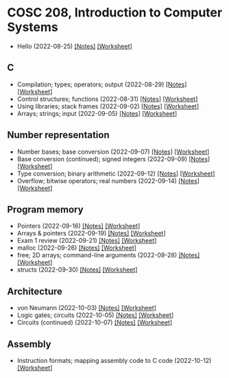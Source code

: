 # COSC 208, Introduction to Computer Systems

* Hello (2022-08-25) [[Notes]](2022-08-25_notes) [[Worksheet]](2022-08-25_worksheet)

## C
* Compilation; types; operators; output (2022-08-29) [[Notes]](2022-08-29_notes) [[Worksheet]](2022-08-29_worksheet)
* Control structures; functions (2022-08-31) [[Notes]](2022-08-31_notes) [[Worksheet]](2022-08-31_worksheet)
* Using libraries; stack frames (2022-09-02) [[Notes]](2022-09-02_notes) [[Worksheet]](2022-09-02_worksheet)
* Arrays; strings; input (2022-09-05) [[Notes]](2022-09-05_notes) [[Worksheet]](2022-09-05_worksheet)

## Number representation
* Number bases; base conversion (2022-09-07) [[Notes]](2022-09-07_notes) [[Worksheet]](2022-09-07_worksheet)
* Base conversion (continued); signed integers (2022-09-09) [[Notes]](2022-09-09_notes) [[Worksheet]](2022-09-09_worksheet)
* Type conversion; binary arithmetic (2022-09-12) [[Notes]](2022-09-12_notes) [[Worksheet]](2022-09-12_worksheet)
* Overflow; bitwise operators; real numbers (2022-09-14) [[Notes]](2022-09-14_notes) [[Worksheet]](2022-09-14_worksheet)

## Program memory
* Pointers (2022-09-16) [[Notes]](2022-09-16_notes) [[Worksheet]](2022-09-16_worksheet)
* Arrays & pointers (2022-09-19) [[Notes]](2022-09-19_notes) [[Worksheet]](2022-09-19_worksheet)
* Exam 1 review (2022-09-21) [[Notes]](2022-09-21_notes) [[Worksheet]](2022-09-21_worksheet)
* malloc (2022-09-26) [[Notes]](2022-09-26_notes) [[Worksheet]](2022-09-26_worksheet)
* free; 2D arrays; command-line arguments (2022-09-28) [[Notes]](2022-09-28_notes) [[Worksheet]](2022-09-28_worksheet)
* structs (2022-09-30) [[Notes]](2022-09-30_notes) [[Worksheet]](2022-09-30_worksheet)

## Architecture
* von Neumann (2022-10-03) [[Notes]](2022-10-03_notes) [[Worksheet]](2022-10-03_worksheet)
* Logic gates; circuits (2022-10-05) [[Notes]](2022-10-05_notes) [[Worksheet]](2022-10-05_worksheet)
* Circuits (continued) (2022-10-07) [[Notes]](2022-10-07_notes) [[Worksheet]](2022-10-07_worksheet)


## Assembly
* Instruction formats; mapping assembly code to C code (2022-10-12) <!--[[Notes]](2022-10-12_notes)--> [[Worksheet]](2022-10-12_worksheet)

<!--
* Load/store operations; arithmetic and bitwise operations; translating assembly code to low-level C code (2022-03-11) [[Notes]](2022-03-11_notes) [[Worksheet]](2022-03-11_worksheet)
* Tracing assembly (2022-03-21) [[Notes]](2022-03-21_notes) [[Worksheet]](2022-03-21_worksheet)
* Conditionals (2022-03-23) [[Notes]](2022-03-23_notes) [[Worksheet]](2022-03-23_worksheet)
* Loops (2022-03-25) [[Notes]](2022-03-25_notes) [[Worksheet]](2022-03-25_worksheet)
* Functions (2022-03-28) [[Notes]](2022-03-28_notes) [[Worksheet]](2022-03-28_worksheet)

## Efficiency
* Memory hierarchy (2022-03-30) [[Notes]](2022-03-30_notes) [[Worksheet]](2022-03-30_worksheet)
* Locality (2022-04-01) [[Notes]](2022-04-01_notes) [[Worksheet]](2022-04-01_worksheet)
* Exam 2 review (2022-04-04) [[Notes]](2022-04-04_notes) [[Worksheet]](2022-04-04_worksheet)
* Caching (2022-04-08) [[Notes]](2022-04-08_notes) [[Worksheet]](2022-04-08_worksheet)

## Multiprocessing
* Cache replacement; operating systems (2022-04-11) [[Notes]](2022-04-11_notes) [[Worksheet]](2022-04-11_worksheet)
* Limited direct execution; system calls (2022-04-13) [[Notes]](2022-04-13_notes) [[Worksheet]](2022-04-13_worksheet)
* processes; fork & wait (2022-04-15) [[Notes]](2022-04-15_notes) [[Worksheet]](2022-04-15_worksheet)
* exec; non-preemptive scheduling (2022-04-18) [[Notes]](2022-04-18_notes) [[Worksheet]](2022-04-18_worksheet)
* Preemptive scheduling (2022-04-20) [[Notes]](2022-04-20_notes) [[Worksheet]](2022-04-20_worksheet)
* Threads (2022-04-22) [[Notes]](2022-04-22_notes) [[Worksheet]](2022-04-22_worksheet)
* Pthreads API (2022-04-25) [[Notes]](2022-04-25_notes) [[Worksheet]](2022-04-25_worksheet)
* Making programs multi-threaded (2022-04-27) [[Notes]](2022-04-27_notes) [[Worksheet]](2022-04-27_worksheet)
* Making programs multi-threaded (continued) (2022-04-29) [[Notes]](2022-04-29_notes) [[Worksheet]](2022-04-29_worksheet)
* Virtual machines (2022-05-02) [[Notes]](2022-05-02_notes) [[Worksheet]](2022-05-02_worksheet)
* Containers; data centers; cloud computing (2022-05-04) [[Notes]](2022-05-04_notes) [[Worksheet]](2022-05-04_worksheet)
* Exam 3 (Final) review (2022-05-06) [[Notes]](2022-05-06_notes) [[Worksheet]](2022-05-06_worksheet)
-->

<!--
## Networking
* Application-to-application communication; Sockets (2021-11-29) [[Notes]](2021-11-29_notes)
* Sockets (continued); TCP/IP model (2021-12-01) [[Notes]](2021-12-01_notes) [[Worksheet]](2021-12-01_worksheet)
* Packet switching; Addressing (2021-12-03) [[Notes]](2021-12-03_notes) [[Worksheet]](2021-12-03_worksheet)
* Addressing (continued); Routing (2021-12-06) [[Notes]](2021-12-06_notes) [[Worksheet]](2021-12-06_worksheet)
* Wireless (2021-12-08) [[Notes]](2021-12-08_notes) [[Worksheet]](2021-12-08_worksheet)
* Cloud computing; review (2021-12-10) [[Notes]](2021-12-10_notes) [[Worksheet]](2021-12-10_worksheet)
-->
